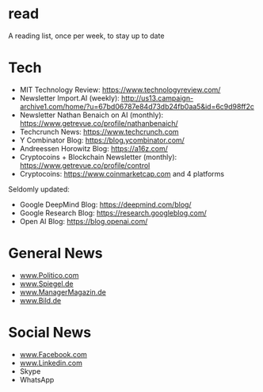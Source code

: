 # read
A reading list, once per week, to stay up to date

# Tech
* MIT Technology Review: https://www.technologyreview.com/
* Newsletter Import.AI (weekly): http://us13.campaign-archive1.com/home/?u=67bd06787e84d73db24fb0aa5&id=6c9d98ff2c
* Newsletter Nathan Benaich on AI (monthly): https://www.getrevue.co/profile/nathanbenaich/
* Techcrunch News: https://www.techcrunch.com
* Y Combinator Blog: https://blog.ycombinator.com/
* Andreessen Horowitz Blog: https://a16z.com/
* Cryptocoins + Blockchain Newsletter (monthly): https://www.getrevue.co/profile/control
* Cryptocoins: https://www.coinmarketcap.com and 4 platforms

Seldomly updated:
* Google DeepMind Blog: https://deepmind.com/blog/
* Google Research Blog: https://research.googleblog.com/
* Open AI Blog: https://blog.openai.com/


# General News
* www.Politico.com
* www.Spiegel.de
* www.ManagerMagazin.de
* www.Bild.de


# Social News
* www.Facebook.com
* www.Linkedin.com
* Skype
* WhatsApp
